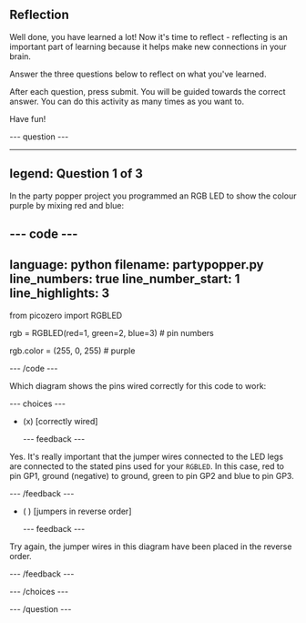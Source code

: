 ## Reflection

Well done, you have learned a lot! Now it's time to reflect - reflecting is an important part of learning because it helps make new connections in your brain.

Answer the three questions below to reflect on what you've learned.

After each question, press submit. You will be guided towards the correct answer. You can do this activity as many times as you want to.

Have fun!

--- question ---

---
legend: Question 1 of 3
---

In the party popper project you programmed an RGB LED to show the colour purple by mixing red and blue:

--- code ---
---
language: python
filename: partypopper.py
line_numbers: true
line_number_start: 1
line_highlights: 3
---
from picozero import RGBLED

rgb = RGBLED(red=1, green=2, blue=3) # pin numbers 

rgb.color = (255, 0, 255) # purple

--- /code ---

Which diagram shows the pins wired correctly for this code to work:

--- choices ---

- (x) [correctly wired]

  --- feedback ---

Yes. It's really important that the jumper wires connected to the LED legs are connected to the stated pins used for your `RGBLED`. In this case, red to pin GP1, ground (negative) to ground, green to pin GP2 and blue to pin GP3. 

  --- /feedback ---

- ( ) [jumpers in reverse order]

  --- feedback ---

Try again, the jumper wires in this diagram have been placed in the reverse order. 

  --- /feedback ---

--- /choices ---

--- /question ---
